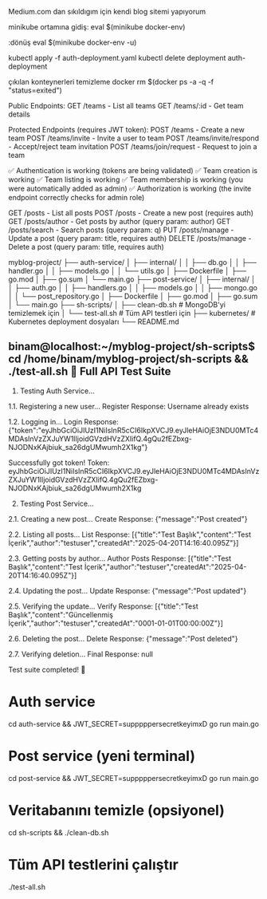 Medium.com dan sıkıldıgım için kendi blog sitemi yapıyorum

minikube ortamına gidiş: eval $(minikube docker-env)

:dönüş eval $(minikube docker-env -u)

kubectl apply -f auth-deployment.yaml   kubectl delete deployment auth-deployment 

çıkılan konteynerleri temizleme docker rm $(docker ps -a -q -f "status=exited")



Public Endpoints:
GET /teams - List all teams
GET /teams/:id - Get team details

Protected Endpoints (requires JWT token):
POST /teams - Create a new team
POST /teams/invite - Invite a user to team
POST /teams/invite/respond - Accept/reject team invitation
POST /teams/join/request - Request to join a team

✅ Authentication is working (tokens are being validated)
✅ Team creation is working
✅ Team listing is working
✅ Team membership is working (you were automatically added as admin)
✅ Authorization is working (the invite endpoint correctly checks for admin role)


GET    /posts           - List all posts
POST   /posts           - Create a new post (requires auth)
GET    /posts/author    - Get posts by author (query param: author)
GET    /posts/search    - Search posts (query param: q)
PUT    /posts/manage    - Update a post (query param: title, requires auth)
DELETE /posts/manage    - Delete a post (query param: title, requires auth)




myblog-project/
├── auth-service/
│   ├── internal/
│   │   ├── db.go
│   │   ├── handler.go
│   │   ├── models.go
│   │   └── utils.go
│   ├── Dockerfile
│   ├── go.mod
│   ├── go.sum
│   └── main.go
├── post-service/
│   ├── internal/
│   │   ├── auth.go
│   │   ├── handlers.go
│   │   ├── models.go
│   │   ├── mongo.go
│   │   └── post_repository.go
│   ├── Dockerfile
│   ├── go.mod
│   ├── go.sum
│   └── main.go
├── sh-scripts/
│   ├── clean-db.sh      # MongoDB'yi temizlemek için
│   └── test-all.sh      # Tüm API testleri için
├── kubernetes/          # Kubernetes deployment dosyaları
└── README.md


binam@localhost:~/myblog-project/sh-scripts$ cd /home/binam/myblog-project/sh-scripts && ./test-all.sh
🚀 Full API Test Suite
--------------------

1. Testing Auth Service...

1.1. Registering a new user...
Register Response: Username already exists

1.2. Logging in...
Login Response: {"token":"eyJhbGciOiJIUzI1NiIsInR5cCI6IkpXVCJ9.eyJleHAiOjE3NDU0MTc4MDAsInVzZXJuYW1lIjoidGVzdHVzZXIifQ.4gQu2fEZbxg-NJODNxKAjbiuk_sa26dgUMwumh2X1kg"}

Successfully got token!
Token: eyJhbGciOiJIUzI1NiIsInR5cCI6IkpXVCJ9.eyJleHAiOjE3NDU0MTc4MDAsInVzZXJuYW1lIjoidGVzdHVzZXIifQ.4gQu2fEZbxg-NJODNxKAjbiuk_sa26dgUMwumh2X1kg

2. Testing Post Service...

2.1. Creating a new post...
Create Response: {"message":"Post created"}

2.2. Listing all posts...
List Response: [{"title":"Test Başlık","content":"Test İçerik","author":"testuser","createdAt":"2025-04-20T14:16:40.095Z"}]

2.3. Getting posts by author...
Author Posts Response: [{"title":"Test Başlık","content":"Test İçerik","author":"testuser","createdAt":"2025-04-20T14:16:40.095Z"}]

2.4. Updating the post...
Update Response: {"message":"Post updated"}

2.5. Verifying the update...
Verify Response: [{"title":"Test Başlık","content":"Güncellenmiş İçerik","author":"testuser","createdAt":"0001-01-01T00:00:00Z"}]

2.6. Deleting the post...
Delete Response: {"message":"Post deleted"}

2.7. Verifying deletion...
Final Response: null

Test suite completed! 🎉


# Auth service
cd auth-service && JWT_SECRET=supppppersecretkeyimxD go run main.go

# Post service (yeni terminal)
cd post-service && JWT_SECRET=supppppersecretkeyimxD go run main.go

# Veritabanını temizle (opsiyonel)
cd sh-scripts && ./clean-db.sh

# Tüm API testlerini çalıştır
./test-all.sh